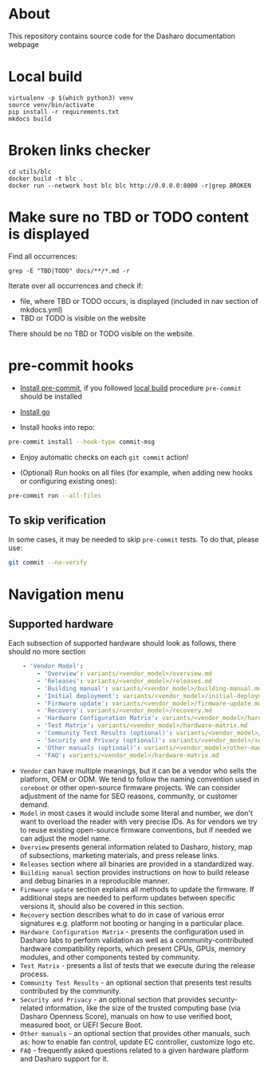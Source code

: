 # About

This repository contains source code for the Dasharo documentation webpage

# Local build

```shell
virtualenv -p $(which python3) venv
source venv/bin/activate
pip install -r requirements.txt
mkdocs build
```

# Broken links checker

```shell
cd utils/blc
docker build -t blc .
docker run --network host blc blc http://0.0.0.0:8000 -r|grep BROKEN
```

# Make sure no TBD or TODO content is displayed

Find all occurrences:

```shell
grep -E "TBD|TODO" docs/**/*.md -r
```

Iterate over all occurrences and check if:
- file, where TBD or TODO occurs, is displayed (included in nav section of
mkdocs.yml)
- TBD or TODO is visible on the website

There should be no TBD or TODO visible on the website.

# pre-commit hooks

- [Install pre-commit](https://pre-commit.com/index.html#install), if you
  followed [local build](#local-build) procedure `pre-commit` should be
  installed

- [Install go](https://go.dev/doc/install)

- Install hooks into repo:

```bash
pre-commit install --hook-type commit-msg
```

- Enjoy automatic checks on each `git commit` action!

- (Optional) Run hooks on all files (for example, when adding new hooks or
  configuring existing ones):

```bash
pre-commit run --all-files
```

## To skip verification

In some cases, it may be needed to skip `pre-commit` tests. To do that, please
use:

```bash
git commit --no-verify
```

# Navigation menu

## Supported hardware

Each subsection of supported hardware should look as follows, there should no
more section

```yaml
    - 'Vendor Model':
        - 'Overview': variants/<vendor_model>/overview.md
        - 'Releases': variants/<vendor_model>/releases.md
        - 'Building manual': variants/<vendor_model>/building-manual.md
        - 'Initial deployment': variants/<vendor_model>/initial-deployment.md
        - 'Firmware update': variants/<vendor_model>/firmware-update.md
        - 'Recovery': variants/<vendor_model>/recovery.md
        - 'Hardware Configuration Matrix': variants/<vendor_model>/hardware-matrix.md
        - 'Test Matrix': variants/<vendor_model>/hardware-matrix.md
        - 'Community Test Results (optional)': variants/<vendor_model>/community-test-results.md
        - 'Security and Privacy (optional)': variants/<vendor_model>/security-and-privacy.md
        - 'Other manuals (optional)': variants/<vendor_model>/other-manuals.md
        - 'FAQ': variants/<vendor_model>/hardware-matrix.md
```

- `Vendor` can have multiple meanings, but it can be a vendor who sells the
  platform, OEM or ODM. We tend to follow the naming convention used in
  `coreboot` or other open-source firmware projects. We can consider adjustment
  of the name for SEO reasons, community, or customer demand.
- `Model` in most cases it would include some literal and number, we don't want
  to overload the reader with very precise IDs. As for vendors we try to reuse
  existing open-source firmware conventions, but if needed we can adjust the
  model name.
- `Overview` presents general information related to Dasharo, history, map of
  subsections, marketing materials, and press release links.
- `Releases` section where all binaries are provided in a standardized way.
- `Building manual` section provides instructions on how to build release and
  debug binaries in a reproducible manner.
- `Firmware update` section explains all methods to update the firmware. If
  additional steps are needed to perform updates between specific versions it,
should also be covered in this section.
- `Recovery` section describes what to do in case of various error signatures
  e.g. platform not booting or hanging in a particular place.
- `Hardware Configuration Matrix` - presents the configuration used in Dasharo
  labs to perform validation as well as a community-contributed hardware
  compatibility reports, which present CPUs, GPUs, memory modules, and other
  components tested by community.
- `Test Matrix` - presents a list of tests that we execute during the release
  process.
- `Community Test Results` - an optional section that presents test results
  contributed by the community.
- `Security and Privacy` - an optional section that provides security-related
  information, like the size of the trusted computing base (via Dasharo
  Openness Score), manuals on how to use verified boot, measured boot, or UEFI
  Secure Boot.
- `Other manuals` - an optional section that provides other manuals, such as:
  how to enable fan control, update EC controller, customize logo etc.
- `FAQ` - frequently asked questions related to a given hardware platform and
  Dasharo support for it.
